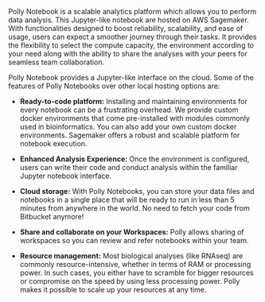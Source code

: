 Polly Notebook is a scalable analytics platform which allows you to perform data analysis. This Jupyter-like notebook are hosted on AWS Sagemaker. With functionalities designed to boost reliability, scalability, and ease of usage, users can expect a smoother journey through their tasks. It provides the flexibility to select the compute capacity, the environment according to your need along with the ability to share the analyses with your peers for seamless team collaboration. 

Polly Notebook provides a Jupyter-like interface on the cloud. Some of the features of Polly Notebooks over other local hosting options are:

*   **Ready-to-code platform:** Installing and maintaining environments for every notebook can be a frustrating overhead. We provide custom docker environments that come pre-installed with modules commonly used in bioinformatics. You can also add your own custom docker environments. Sagemaker offers a robust and scalable platform for notebook execution.

*   **Enhanced Analysis Experience:** Once the environment is configured, users can write their code and conduct analysis within the familiar Jupyter notebook interface. 

*   **Cloud storage:** With Polly Notebooks, you can store your data files and notebooks in a single place that will be ready to run in less than 5 minutes from anywhere in the world. No need to fetch your code from Bitbucket anymore!

*   **Share and collaborate on your Workspaces:** Polly allows sharing of workspaces so you can review and refer notebooks within your team. 

*   **Resource management:** Most biological analyses (like RNAseq) are commonly resource-intensive, whether in terms of RAM or processing power. In such cases, you either have to scramble for bigger resources or compromise on the speed by using less processing power. Polly makes it possible to scale up your resources at any time.

